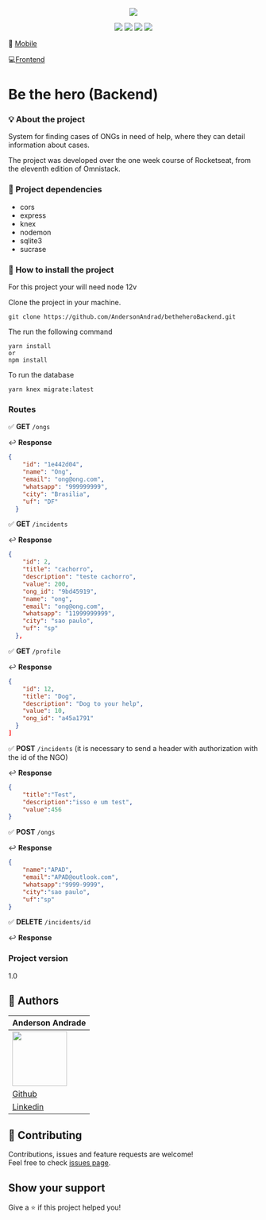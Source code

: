 <p align="center">
  <img src="https://github.com/AndersonAndrad/betheheroFrontend/blob/master/src/assets/logo.svg" align="center">
</p>

<p align="center">
  <a href="https://expressjs.com/"><img src="https://img.shields.io/badge/Express-4.x-blue"></a>
  <a href="https://nodejs.org/en/"><img src="https://img.shields.io/badge/Node-12.x-green"></a>
  <a href="http://knexjs.org/"><img src="https://img.shields.io/badge/Knex-0.x-orange"></a>
  <a href="https://nodemon.io/"><img src="https://img.shields.io/badge/Nodemon-2.x-red"></a>
</p>

:iphone: [Mobile](https://github.com/AndersonAndrad/betheheroMobile)

:computer:[Frontend](https://github.com/AndersonAndrad/betheheroFrontend)

# Be the hero (Backend)

###  :bulb: ​About the project

System for finding cases of ONGs in need of help, where they can detail information about cases.

The project was developed over the one week course of Rocketseat, from the eleventh edition of Omnistack.

### :memo: Project dependencies

- cors
- express 
- knex
- nodemon
- sqlite3
- sucrase

### 🚀 How to install the project

For this project your will need node 12v

Clone the project in your machine.

```
git clone https://github.com/AndersonAndrad/betheheroBackend.git
```

The run the following command

```
yarn install
or 
npm install
```

To run the database

```
yarn knex migrate:latest
```

### Routes

✅ **GET** `/ongs`

↩ **Response**

```json
{
    "id": "1e442d04",
    "name": "Ong",
    "email": "ong@ong.com",
    "whatsapp": "999999999",
    "city": "Brasilia",
    "uf": "DF"
  }
```

✅ **GET** `/incidents`

↩ **Response**

```json
{
    "id": 2,
    "title": "cachorro",
    "description": "teste cachorro",
    "value": 200,
    "ong_id": "9bd45919",
    "name": "ong",
    "email": "ong@ong.com",
    "whatsapp": "11999999999",
    "city": "sao paulo",
    "uf": "sp"
  },
```

✅ **GET** `/profile`

↩ **Response**

```json
{
    "id": 12,
    "title": "Dog",
    "description": "Dog to your help",
    "value": 10,
    "ong_id": "a45a1791"
  }
]
```

✅ **POST** `/incidents` (it is necessary to send a header with authorization with the id of the NGO)

↩ **Response**

```json
{
	"title":"Test",
	"description":"isso e um test",
	"value":456
}
```

✅ **POST** `/ongs`

↩ **Response**

```json
{
	"name":"APAD",
	"email":"APAD@outlook.com",
	"whatsapp":"9999-9999",
	"city":"sao paulo",
	"uf":"sp"
}
```

✅ **DELETE** `/incidents/id` 

↩ **Response**

### Project version

1.0

## 👤 Authors

| Anderson Andrade                                             |
| ------------------------------------------------------------ |
| <img src="https://avatars0.githubusercontent.com/u/31743641?s=400&u=b6d9e1c428279846440325b0fae90f4b9c4d1d98&v=4" width="110"> |
| <a href="https://github.com/AndersonAndrad">Github</a>       |
| <a href="https://www.linkedin.com/in/AndersonAndrad/">Linkedin</a> |

## 🤝 Contributing

Contributions, issues and feature requests are welcome!<br />Feel free to check [issues page](https://github.com/andersonandrad/betheherobackend/issues).

## Show your support

Give a ⭐️ if this project helped you!